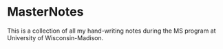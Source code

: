 # MasterNotes
This is a collection of all my hand-writing notes during the MS program at University of Wisconsin-Madison.

